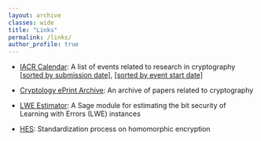 ```yaml
---
layout: archive
classes: wide
title: "Links"
permalink: /links/
author_profile: true
---
```


- [IACR Calendar](https://www.iacr.org/events/): A list of events related to research in cryptography [[sorted by submission date]](https://www.iacr.org/events/?order=submission), [[sorted by event start date]](https://www.iacr.org/events/?order=date)

- [Cryptology ePrint Archive](https://eprint.iacr.org/): An archive of papers related to cryptography

- [LWE Estimator](https://bitbucket.org/malb/lwe-estimator/src/master/): A Sage module for estimating the bit security of Learning with Errors (LWE) instances 

- [HES](https://homomorphicencryption.org/): Standardization process on homomorphic encryption